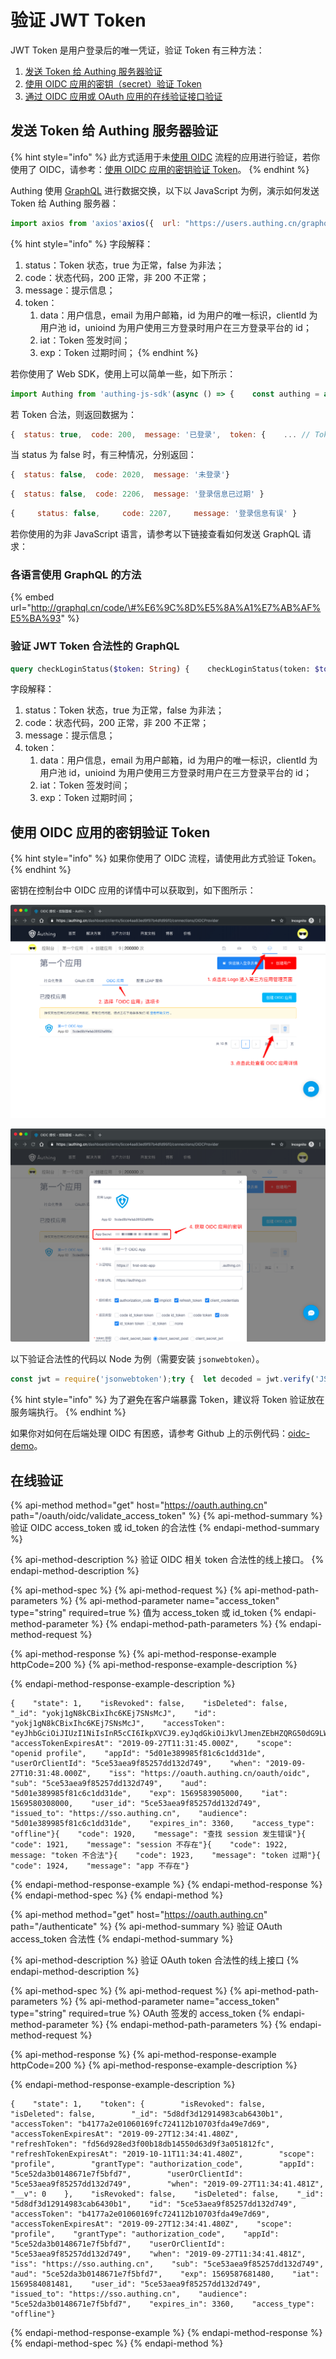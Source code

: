 # 验证 JWT Token

JWT Token 是用户登录后的唯一凭证，验证 Token 有三种方法：

1. [发送 Token 给 Authing 服务器验证](https://learn.authing.cn/authing/advanced/authentication/verify-jwt-token#fa-song-token-gei-authing-fu-wu-qi-yan-zheng)
2. [使用 OIDC 应用的密钥（secret）验证 Token](https://learn.authing.cn/authing/advanced/authentication/verify-jwt-token#oidc-secret-token)
3. [通过 OIDC 应用或 OAuth 应用的在线验证接口验证](verify-jwt-token.md#zai-xian-yan-zheng)

## 发送 Token 给 Authing 服务器验证

{% hint style="info" %}
此方式适用于未[使用 OIDC](https://learn.authing.cn/authing/advanced/oidc) 流程的应用进行验证，若你使用了 OIDC，请参考：[使用 OIDC 应用的密钥验证 Token](https://learn.authing.cn/authing/advanced/authentication/verify-jwt-token#oidc-secret-token)。
{% endhint %}

Authing 使用 [GraphQL](http://graphql.cn/) 进行数据交换，以下以 JavaScript 为例，演示如何发送 Token 给 Authing 服务器：

```javascript
import axios from 'axios'axios({  url: "https://users.authing.cn/graphql",  method: 'POST',  data: {    operationName: 'checkLoginStatus',    query: `query checkLoginStatus($token: String) {          checkLoginStatus(token: $token) {            status            code            message            token {              data {                email                id                clientId                unionid              }              iat              exp            }          }        }`,    variables: {      token: 'USER_JWT_TOKEN'    }  },}).then((res) => {  const d = res.data;  if (d.errors) {    throw d.errors[0];  }  return d.data.checkLoginStatus;});.then((loginStatus) => {  // handle login status}).catch((error) => {  // handle error});
```

{% hint style="info" %}
字段解释：

1. status：Token 状态，true 为正常，false 为非法；
2. code：状态代码，200 正常，非 200 不正常；
3. message：提示信息；
4. token：
   1. data：用户信息，email 为用户邮箱，id 为用户的唯一标识，clientId 为用户池 id，unioind 为用户使用三方登录时用户在三方登录平台的 id；
   2. iat：Token 签发时间；
   3. exp：Token 过期时间；
{% endhint %}

若你使用了 Web SDK，使用上可以简单一些，如下所示：

```javascript
import Authing from 'authing-js-sdk'(async () => {    const authing = await new Authing({        clientId: 'your_client_id',        secret: 'your_client_secret'    });            const result = await authing.checkLoginStatus('USER_JWT_TOKEN');})()
```

若 Token 合法，则返回数据为：

```javascript
{  status: true,  code: 200,  message: '已登录',  token: {    ... // Token 数据  }}
```

当 status 为 false 时，有三种情况，分别返回：

```javascript
{  status: false,  code: 2020,  message: '未登录'}
```

```javascript
{  status: false,  code: 2206,  message: '登录信息已过期' }
```

```javascript
{     status: false,     code: 2207,     message: '登录信息有误' }
```

若你使用的为非 JavaScript 语言，请参考以下链接查看如何发送 GraphQL 请求：

### 各语言使用 GraphQL 的方法

{% embed url="http://graphql.cn/code/\#%E6%9C%8D%E5%8A%A1%E7%AB%AF%E5%BA%93" %}

### 验证 JWT Token 合法性的 GraphQL

```graphql
query checkLoginStatus($token: String) {    checkLoginStatus(token: $token) {      status      code      message      token {        data {          email          id          clientId          unionid        }        iat        exp      }    }  }
```

字段解释：

1. status：Token 状态，true 为正常，false 为非法；
2. code：状态代码，200 正常，非 200 不正常；
3. message：提示信息；
4. token：
   1. data：用户信息，email 为用户邮箱，id 为用户的唯一标识，clientId 为用户池 id，unioind 为用户使用三方登录时用户在三方登录平台的 id；
   2. iat：Token 签发时间；
   3. exp：Token 过期时间；

## 使用 OIDC 应用的密钥验证 Token <a id="oidc-secret-token"></a>

{% hint style="info" %}
如果你使用了 OIDC 流程，请使用此方式验证 Token。
{% endhint %}

密钥在控制台中 OIDC 应用的详情中可以获取到，如下图所示：

![](../../.gitbook/assets/image%20%28283%29.png)

![](../../.gitbook/assets/image%20%2811%29.png)

以下验证合法性的代码以 Node 为例（需要安装 `jsonwebtoken`）。

```javascript
const jwt = require('jsonwebtoken');try {  let decoded = jwt.verify('JSON Web Token from client', 'your_secret'),    expired = (Date.parse(new Date()) / 1000) > decoded.exp  if (expired) {    // 过期  }else {    // 合法也没过期，正常放行  }} catch (error) {  // 不合法}
```

{% hint style="info" %}
为了避免在客户端暴露 Token，建议将 Token 验证放在服务端执行。
{% endhint %}

如果你对如何在后端处理 OIDC 有困惑，请参考 Github 上的示例代码：[oidc-demo](https://github.com/Authing/oidc-demo)。

## 在线验证

{% api-method method="get" host="https://oauth.authing.cn" path="/oauth/oidc/validate\_access\_token" %}
{% api-method-summary %}
验证 OIDC access\_token 或 id\_token 的合法性
{% endapi-method-summary %}

{% api-method-description %}
验证 OIDC 相关 token 合法性的线上接口。
{% endapi-method-description %}

{% api-method-spec %}
{% api-method-request %}
{% api-method-path-parameters %}
{% api-method-parameter name="access\_token" type="string" required=true %}
值为 access\_token 或 id\_token
{% endapi-method-parameter %}
{% endapi-method-path-parameters %}
{% endapi-method-request %}

{% api-method-response %}
{% api-method-response-example httpCode=200 %}
{% api-method-response-example-description %}

{% endapi-method-response-example-description %}

```
{    "state": 1,    "isRevoked": false,    "isDeleted": false,    "_id": "yokj1gN8kCBixIhc6KEj7SNsMcJ",    "id": "yokj1gN8kCBixIhc6KEj7SNsMcJ",    "accessToken": "eyJhbGciOiJIUzI1NiIsInR5cCI6IkpXVCJ9.eyJqdGkiOiJkVlJmenZEbHZQRG50dG9LWnJ1WkciLCJzdWIiOiI1Y2U1M2FlYTlmODUyNTdkZDEzMmQ3NDkiLCJpc3MiOiJodHRwczovL29hdXRoLmF1dGhpbmcuY24vb2F1dGgvb2lkYyIsImlhdCI6MTU2OTU4MDMwOCwiZXhwIjoxNTY5NTgzOTA1LCJzY29wZSI6Im9wZW5pZCBwcm9maWxlIiwiYXVkIjoiNWQwMWUzODk5ODVmODFjNmMxZGQzMWRlIn0.RZ1NWMajncZggkpBt7iWxhHG3QhP8nIqWKaGysyujYo",    "accessTokenExpiresAt": "2019-09-27T11:31:45.000Z",    "scope": "openid profile",    "appId": "5d01e389985f81c6c1dd31de",    "userOrClientId": "5ce53aea9f85257dd132d749",    "when": "2019-09-27T10:31:48.000Z",    "iss": "https://oauth.authing.cn/oauth/oidc",    "sub": "5ce53aea9f85257dd132d749",    "aud": "5d01e389985f81c6c1dd31de",    "exp": 1569583905000,    "iat": 1569580308000,    "user_id": "5ce53aea9f85257dd132d749",    "issued_to": "https://sso.authing.cn",    "audience": "5d01e389985f81c6c1dd31de",    "expires_in": 3360,    "access_type": "offline"}{    "code": 1920,    "message": "查找 session 发生错误"}{    "code": 1921,    "message": "session 不存在"}{    "code": 1922,    message: "token 不合法"}{    "code": 1923,    "message": "token 过期"}{    "code": 1924,    "message": "app 不存在"}
```
{% endapi-method-response-example %}
{% endapi-method-response %}
{% endapi-method-spec %}
{% endapi-method %}

{% api-method method="get" host="https://oauth.authing.cn" path="/authenticate" %}
{% api-method-summary %}
验证 OAuth access\_token 合法性
{% endapi-method-summary %}

{% api-method-description %}
验证 OAuth token 合法性的线上接口
{% endapi-method-description %}

{% api-method-spec %}
{% api-method-request %}
{% api-method-path-parameters %}
{% api-method-parameter name="access\_token" type="string" required=true %}
OAuth 签发的 access\_token
{% endapi-method-parameter %}
{% endapi-method-path-parameters %}
{% endapi-method-request %}

{% api-method-response %}
{% api-method-response-example httpCode=200 %}
{% api-method-response-example-description %}

{% endapi-method-response-example-description %}

```
{    "state": 1,    "token": {        "isRevoked": false,        "isDeleted": false,        "_id": "5d8df3d12914983cab6430b1",        "accessToken": "b4177a2e01060169fc724112b10703fda49e7d69",        "accessTokenExpiresAt": "2019-09-27T12:34:41.480Z",        "refreshToken": "fd56d928ed3f00b18db14550d63d9f3a051812fc",        "refreshTokenExpiresAt": "2019-10-11T11:34:41.480Z",        "scope": "profile",        "grantType": "authorization_code",        "appId": "5ce52da3b0148671e7f5bfd7",        "userOrClientId": "5ce53aea9f85257dd132d749",        "when": "2019-09-27T11:34:41.481Z",        "__v": 0    },    "isRevoked": false,    "isDeleted": false,    "_id": "5d8df3d12914983cab6430b1",    "id": "5ce53aea9f85257dd132d749",    "accessToken": "b4177a2e01060169fc724112b10703fda49e7d69",    "accessTokenExpiresAt": "2019-09-27T12:34:41.480Z",    "scope": "profile",    "grantType": "authorization_code",    "appId": "5ce52da3b0148671e7f5bfd7",    "userOrClientId": "5ce53aea9f85257dd132d749",    "when": "2019-09-27T11:34:41.481Z",    "iss": "https://sso.authing.cn",    "sub": "5ce53aea9f85257dd132d749",    "aud": "5ce52da3b0148671e7f5bfd7",    "exp": 1569587681480,    "iat": 1569584081481,    "user_id": "5ce53aea9f85257dd132d749",    "issued_to": "https://sso.authing.cn",    "audience": "5ce52da3b0148671e7f5bfd7",    "expires_in": 3360,    "access_type": "offline"}
```
{% endapi-method-response-example %}
{% endapi-method-response %}
{% endapi-method-spec %}
{% endapi-method %}

